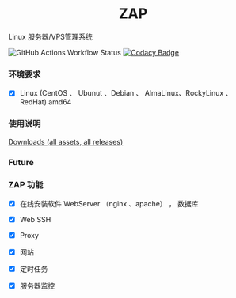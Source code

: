 <div align="center">
<h1>ZAP</h1>
</div>

Linux 服务器/VPS管理系统 

![GitHub Actions Workflow Status](https://img.shields.io/github/actions/workflow/status/zapj/Zap/go.yml)
[![Codacy Badge](https://app.codacy.com/project/badge/Grade/de6b56885ebc42718ef9408d7ef277c3)](https://app.codacy.com/gh/zapj/Zap/dashboard?utm_source=gh&utm_medium=referral&utm_content=&utm_campaign=Badge_grade)

### 环境要求
- [x] Linux (CentOS 、 Ubunut 、Debian 、 AlmaLinux、RockyLinux 、RedHat) amd64

### 使用说明

[Downloads (all assets, all releases)](https://github.com/zapj/Zap/releases)

### Future



### ZAP 功能

- [x] 在线安装软件 WebServer （nginx 、apache）  ， 数据库
- [x] Web SSH
- [x] Proxy
- [x] 网站
- [x] 定时任务
- [x] 服务器监控

